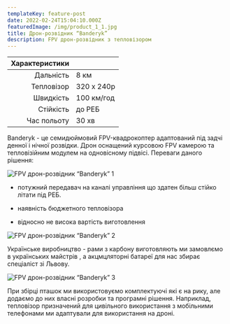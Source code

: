 ```yaml
---
templateKey: feature-post
date: 2022-02-24T15:04:10.000Z
featuredImage: /img/product_1_1.jpg
title: Дрон-розвідник “Banderyk”
description: FPV дрон-розвідник з тепловізором
---
```


| Характеристики |             |
| ----:          | :----       |
| Дальність      | 8 км        |
| Тепловізор     | 320 х 240p  |
| Швидкість      | 100 км/год  |
| Стійкість      | до РЕБ      |
| Час польоту    | 30 хв       |

Banderyk - це семидюймовий FPV-квадрокоптер адаптований під задчі денної і нічної розвідки. Дрон оснащений курсовою FPV камерою та тепловізійним модулем на одновісному підвісі. Переваги даного рішення:

![FPV дрон-розвідник “Banderyk” 1](/img/product_1_2.jpg)

- потужний передавач на каналі управління що здатен більш стійко літати під РЕБ.

- наявність бюджетного тепловізора

- відносно не висока вартість виготовлення

![FPV дрон-розвідник “Banderyk” 2](/img/product_1_3.jpg)

Українське виробництво - рами з карбону виготовляють ми замовлємо в українських майстрів , а акцмцляторні батареї для нас збирає спеціаліст зі Львову.

![FPV дрон-розвідник “Banderyk” 3](/img/product_1_4.jpg)

При збірці пташок ми використовуємо комплектуючі які є на рику, але додаємо до них власні розробки та програмні рішення. Наприклад, тепловізор призначений для цивільного використання з мобільними телефонами ми адаптували для використання на дроні.
